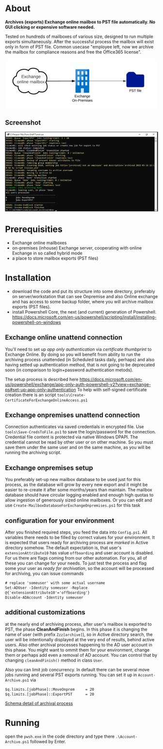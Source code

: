 # About

**Archives (exports) Exchange online mailbox to PST file automatically. No GUI clicking or expensive software needed.**

Tested on hundreds of mailboxes of various size, designed to run multiple exports simultaneously. 
After the successful process the mailbox will exist only in form of PST file.
Common usecase "employee left, now we archive the mailbox for compliance reasons and free the Office365 license".

![Schema](assets/Account-Archive-simple.png?raw=true "Schema")

## Screenshot
![screenshot](assets/screenshot.PNG?raw=true "screenshot")


# Prerequisities
- Exchange online mailboxes
- on-premises (inhouse) Exchange server, cooperating with online Exchange in so called hybrid mode
- a place to store mailbox exports (PST files)

# Installation
- download the code and put its structure into some directory, preferably on server/workstation that can see Onpremise and also Online exchange and has access to some backup folder, where you will archive mailbox exports (PST files). 
- install Powershell Core, the next (and current) generation of Powershell. https://docs.microsoft.com/en-us/powershell/scripting/install/installing-powershell-on-windows


## Exchange online unattend connection 
You'll need to set up *app only authentication* via *certificate thumbprint* to Exchange Online. 
By doing so you will benefit from ability to run the archiving process unattended (in Scheduled tasks daily, perhaps) and also having setted up authentication method, that is not going to be deprecated soon (in comparison to login+password authentication metods).

The setup process is described here
https://docs.microsoft.com/en-us/powershell/exchange/app-only-auth-powershell-v2?view=exchange-ps#set-up-app-only-authentication
To help with self-signed certificate creation there is an script `tools\Create-CertificateForExchangeOnlineAccess.ps1`

## Exchange onpremises unattend connection
Connection authenticates via saved credentials in encrypted file. Use `tools\Save-CredsToFile.ps1` to save the login/password for the connection. 
Credential file content is protected via native Windows DPAPI. The credential cannot be read by other user or on other machine. So you must save them under the same user and on the same machine, as you will be running the archiving script.

## Exchange onpremises setup
You preferably set-up new mailbox database to be used just for this process, as the database will grow by every new export and it might be easier to re-create it after some months/years than maintain. The mailbox database should have circular logging enabled and enough high quotas to allow ingestion of generously sized online mailboxes. Or you can edit and use `Create-MailboxDatabaseForExchangeOnpremises.ps1` for this task

## configuration for your environment
After you finished required steps, you feed the data into `Config.ps1`. All variables there needs to be filled by correct values for your environment.
It is expected that users ready for archiving process are *marked* in Active directory somehow. The default expectation is, that user's `extensionAttribute10` has value `offboarding` and user account is disabled. For us there are flags coming from our other automation. For you, all of these you can change for your needs. To just test the process and flag some your user as *ready for archivation*, so the account will be processed for archiving, you can issue commands
```
# replace 'someuser' with some actual username
Set-ADUser -Identity someuser -Replace @{'extensionAttribute10'='offboarding'}
Disable-ADAccount -Identity someuser 
```

## additional customizations
at the nearly end of archiving process, after user's mailbox is exported to PST, the phase **CleanAndFinish** begins. 
In this phase it is changing the name of user (with prefix `Zzz[archive]`), so in Active directory search, the user will be intentionally displayed at the very end of results, behind active users. Also other archival processes happening to the AD user account in this phase. 
You might want to ommit them for your environment, change them or perhaps add even a removal of AD account.
You can control that by changing `cleanAndFinish()` method in class `User`.

Also you can limit job concurrency. In default there can be several move jobs running and several PST exports running. You can set it up in `Account-Archive.ps1` via
```
$q.limits.[jobPhase]::MoveOnprem     = 20
$q.limits.[jobPhase]::ExportPST      = 20
```

[Schema detail of archival process](assets/Account-Archive.png)


# Running
open the `pwsh.exe` in the code directory and type there `.\Account-Archive.ps1` followed by Enter. 


